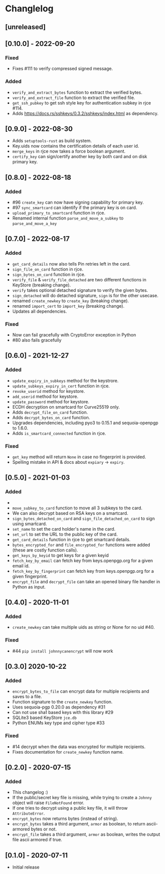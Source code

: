 # Changlelog

## [unreleased]


## [0.10.0] - 2022-09-20

### Fixed

- Fixes #111 to verify compressed signed message.

### Added

- `verify_and_extract_bytes` function to extract the verified bytes.
- `verify_and_extract_file` function to extract the verified file.
- `get_ssh_pubkey` to get ssh style key for authentication subkey in rjce #114.
- Adds https://docs.rs/sshkeys/0.3.2/sshkeys/index.html as dependency.

## [0.9.0] - 2022-08-30

- Adds `setuptools-rust` as build system.
- Key.uids now contains the certification details of each user id.
- `merge_keys` in rjce now takes a force boolean argument.
- `certify_key` can sign/certify another key by both card and on disk primary key.

## [0.8.0] - 2022-08-18

### Added

- #96 `create_key` can now have signing capability for primary key.
- #97 `sync_smartcard` can identify if the primary key is on card.
- `upload_primary_to_smartcard` function in rjce.
- Renamed internal function `parse_and_move_a_subkey` to `parse_and_move_a_key`

## [0.7.0] - 2022-08-17

### Added

- `get_card_details` now also tells Pin retries left in the card.
- `sign_file_on_card` function in rjce.
- `sign_bytes_on_card` function in rjce.
- `verify_file` & `verify_file_detached` are two different functions in KeyStore (breaking change).
- `verify` takes optional detached signature to verify the given bytes.
- `sign_detached` will do detached signature, `sign` is for the other usecase.
- renamed `create_newkey` to `create_key` (breaking change).
- renamed `import_cert` to `import_key` (breaking change).
- Updates all dependencies.

### Fixed

- Now can fail gracefully with CryptoError exception in Python
- #80 also fails gracefully

## [0.6.0] - 2021-12-27

### Added

- `update_expiry_in_subkeys` method for the keystrore.
- `update_subkeys_expiry_in_cert` function in rjce.
- `revoke_userid` method for keystore.
- `add_userid` method for keystore.
- `update_password` method for keystore.
- ECDH decryption on smartcard for Curve25519 only.
- Adds `decrypt_file_on_card` function.
- Adds `decrypt_bytes_on_card` function.
- Upgrades dependencies, including pyo3 to 0.15.1 and sequoia-openpgp to 1.6.0.
- Adds `is_smartcard_connected` function in rjce.

### Fixed

- `get_key` method will return `None` in case no fingerprint is provided.
- Spelling mistake in API & docs about `expiary` -> `expiry`.

## [0.5.0] - 2021-01-03

### Added

- 
- `move_subkey_to_card` function to move all 3 subkeys to the card.
- We can also decrypt based on RSA keys on a smartcard.
- `sign_bytes_detached_on_card` and `sign_file_detached_on_card` to sign using smartcard.
- `set_name` to set the card holder's name in the card.
- `set_url` to set the URL to the public key of the card.
- `get_card_details` function in rjce to get smartcard details.
- `bytes_encrypted_for` and `file_encrypted_for` functions were added (these are costly function calls).
- `get_keys_by_keyid` to get keys for a given keyid
- `fetch_key_by_email` can fetch key from keys.openpgp.org for a given email id.
- `fetch_key_by_fingerprint` can fetch key from keys.openpgp.org for a given fingerprint.
- `encrypt_file` and `decrypt_file` can take an opened binary file handler in Python as input.

## [0.4.0] - 2020-11-01

### Added

- `create_newkey` can take multiple uids as string or None for no uid #40.

### Fixed

- #44 `pip install johnnycanencrypt` will now work

## [0.3.0] 2020-10-22

### Added

- `encrypt_bytes_to_file` can encrypt data for multiple recipients and saves to a file.
- Function signature to the `create_newkey` function.
- Uses sequoia-pgp 0.20.0 as dependency #31
- Can not use sha1 based keys with this library #29
- SQLite3 based KeyStore `jce.db`
- Python ENUMs key type and cipher type #33

### Fixed

- #14 decrypt when the data was encrypted for multiple recipients.
- Fixes documentation for `create_newkey` function name.

## [0.2.0] - 2020-07-15

### Added

- This changelog :)
- If the public/secret key file is missing, while trying to create a `Johnny` object will raise `FileNotFound` error.
- If one tries to decrypt using a public key file, it will throw `AttributeError`.
- `encrypt_bytes` now returns bytes (instead of string).
- `encrypt_bytes` takes a third argument, `armor` as boolean, to return ascii-armored bytes or not.
- `encrypt_file` takes a third argument, `armor` as boolean, writes the output file ascii armored if true.

## [0.1.0] - 2020-07-11

- Initial release


